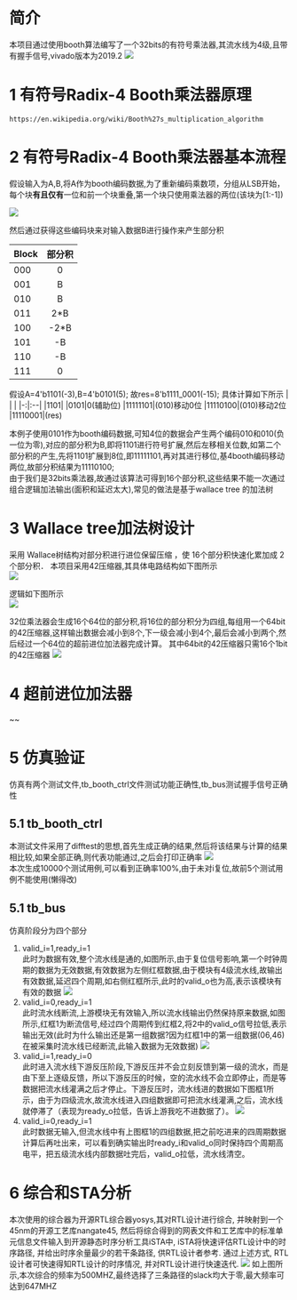 # 简介
本项目通过使用booth算法编写了一个32bits的有符号乘法器,其流水线为4级,且带有握手信号,vivado版本为2019.2
![](https://tupian-1324004842.cos.ap-nanjing.myqcloud.com/%E5%B1%8F%E5%B9%95%E6%88%AA%E5%9B%BE%202024-01-23%20212727.png)

# 1 有符号Radix-4 Booth乘法器原理
`https://en.wikipedia.org/wiki/Booth%27s_multiplication_algorithm`
# 2 有符号Radix-4 Booth乘法器基本流程
假设输入为A,B,将A作为booth编码数据,为了重新编码乘数项，分组从LSB开始，每个块**有且仅有**一位和前一个块重叠,第一个块只使用乘法器的两位(该块为[1:-1])

![](https://tupian-1324004842.cos.ap-nanjing.myqcloud.com/booth.png)

然后通过获得这些编码块来对输入数据B进行操作来产生部分积

| Block     | 部分积|    
| :-----    | :--: | 
| 000       |  0  | 
| 001       |  B  | 
| 010       |  B  | 
| 011       |  2*B  | 
| 100       |  -2*B  | 
| 101       |  -B  | 
| 110       |  -B  | 
| 111       |  0  | 

假设A=4'b1101(-3),B=4'b0101(5);
故res=8'b1111_0001(-15);
具体计算如下所示
|   |       |
|-:|:--|
|1101|
|0101|0(辅助位)
|11111101|(010)移动0位
|11110100|(010)移动2位
|11110001|(res)

本例子使用0101作为booth编码数据,可知4位的数据会产生两个编码010和010(负一位为零),对应的部分积为B,即将1101进行符号扩展,然后左移相关位数,如第二个部分积的产生,先将1101扩展到8位,即11111101,再对其进行移位,基4booth编码移动两位,故部分积结果为11110100;  
由于我们是32bits乘法器,故通过该算法可得到16个部分积,这些结果不能一次通过组合逻辑加法输出(面积和延迟太大),常见的做法是基于wallace tree 的加法树

# 3 Wallace tree加法树设计
采用 Wallace树结构对部分积进行进位保留压缩 ，使 16个部分积快速化累加成 2个部分积．
本项目采用42压缩器,其具体电路结构如下图所示  
![](https://tupian-1324004842.cos.ap-nanjing.myqcloud.com/%E5%B1%8F%E5%B9%95%E6%88%AA%E5%9B%BE%202024-01-23%20213300.png)  
 
逻辑如下图所示  
![](https://tupian-1324004842.cos.ap-nanjing.myqcloud.com/%E5%B1%8F%E5%B9%95%E6%88%AA%E5%9B%BE%202024-01-23%20213414.png)

32位乘法器会生成16个64位的部分积,将16位的部分积分为四组,每组用一个64bit的42压缩器,这样输出数据会减小到8个,下一级会减小到4个,最后会减小到两个,然后经过一个64位的超前进位加法器完成计算。
其中64bit的42压缩器只需16个1bit的42压缩器
![](https://tupian-1324004842.cos.ap-nanjing.myqcloud.com/wallace.png)
# 4 超前进位加法器
~~

# 5 仿真验证
仿真有两个测试文件,tb_booth_ctrl文件测试功能正确性,tb_bus测试握手信号正确性
## 5.1 tb_booth_ctrl
本测试文件采用了difftest的思想,首先生成正确的结果,然后将该结果与计算的结果相比较,如果全部正确,则代表功能通过,之后会打印正确率
![](https://tupian-1324004842.cos.ap-nanjing.myqcloud.com/%E5%B1%8F%E5%B9%95%E6%88%AA%E5%9B%BE%202024-01-23%20223806.png)  
本次生成10000个测试用例,可以看到正确率100%,由于未对i复位,故前5个测试用例不能使用(懒得改)
## 5.1 tb_bus
仿真阶段分为四个部分  
1. valid_i=1,ready_i=1  
此时为数据有效,整个流水线是通的,如图所示,由于复位信号影响,第一个时钟周期的数据为无效数据,有效数据为左侧红框数据,由于模块有4级流水线,故输出有效数据,延迟四个周期,如右侧红框所示,此时的valid_o也为高,表示该模块有有效的数据
![](https://tupian-1324004842.cos.ap-nanjing.myqcloud.com/%E5%9B%BE%E7%89%871.png)
2. valid_i=0,ready_i=1  
此时流水线断流,上游模块无有效输入,所以流水线输出仍然保持原来数据,如图所示,红框1为断流信号,经过四个周期传到红框2,将2中的valid_o信号拉低,表示输出无效(此时为什么输出还是第一组数据?因为红框1中的第一组数据(06,46)在被采集时流水线已经断流,此输入数据为无效数据)
![](https://tupian-1324004842.cos.ap-nanjing.myqcloud.com/%E5%9B%BE%E7%89%872.png)
3. valid_i=1,ready_i=0  
此时进入流水线下游反压阶段,下游反压并不会立刻反馈到第一级的流水，而是由下至上逐级反馈，所以下游反压的时候，空的流水线不会立即停止，而是等数据把流水线灌满之后才停止。下游反压时，流水线进的数据如下图框1所示，由于为四级流水,故流水线进入四组数据即可把流水线灌满,之后，流水线就停滞了（表现为ready_o拉低，告诉上游我吃不进数据了）。
![](https://tupian-1324004842.cos.ap-nanjing.myqcloud.com/%E5%9B%BE%E7%89%873.png)
4. valid_i=0,ready_i=1  
此时数据无输入,但流水线中有上图框1的四组数据,把之前吃进来的四周期数据计算后再吐出来，可以看到确实输出时ready_i和valid_o同时保持四个周期高电平，把五级流水线内部数据吐完后，valid_o拉低，流水线清空。
# 6 综合和STA分析
本次使用的综合器为开源RTL综合器yosys,其对RTL设计进行综合, 并映射到一个45nm的开源工艺库nangate45, 然后将综合得到的网表文件和工艺库中的标准单元信息文件输入到开源静态时序分析工具iSTA中, iSTA将快速评估RTL设计中的时序路径, 并给出时序余量最少的若干条路径, 供RTL设计者参考. 通过上述方式, RTL设计者可快速得知RTL设计的时序情况, 并对RTL设计进行快速迭代.
![](https://tupian-1324004842.cos.ap-nanjing.myqcloud.com/%E5%B1%8F%E5%B9%95%E6%88%AA%E5%9B%BE%202024-01-23%20225916.png)
如上图所示,本次综合的频率为500MHZ,最终选择了三条路径的slack均大于零,最大频率可达到647MHZ